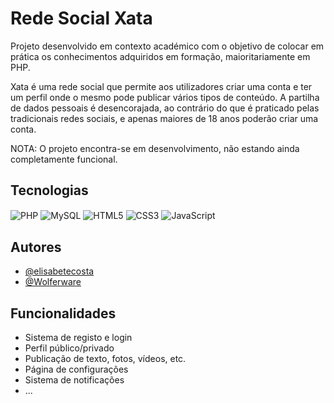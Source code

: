 # Rede Social Xata

Projeto desenvolvido em contexto académico com o objetivo de colocar em prática os conhecimentos adquiridos em formação, maioritariamente em PHP.

Xata é uma rede social que permite aos utilizadores criar uma conta e ter um perfil onde o mesmo pode publicar vários tipos de conteúdo. 
A partilha de dados pessoais é desencorajada, ao contrário do que é praticado pelas tradicionais redes sociais, e apenas maiores de 18 anos poderão criar uma conta.

NOTA: O projeto encontra-se em desenvolvimento, não estando ainda completamente funcional.


## Tecnologias

<img align="center" alt="PHP" src="https://img.shields.io/badge/PHP-777BB4?style=for-the-badge&logo=php&logoColor=white">
<img align="center" alt="MySQL" src="https://img.shields.io/badge/MySQL-00000F?style=for-the-badge&logo=mysql&logoColor=white">
<img align="center" alt="HTML5" src="https://img.shields.io/badge/HTML5-E34F26?style=for-the-badge&logo=html5&logoColor=white">
<img align="center" alt="CSS3" src="https://img.shields.io/badge/CSS3-1572B6?style=for-the-badge&logo=css3&logoColor=white">
<img align="center" alt="JavaScript" src="https://img.shields.io/badge/JavaScript-323330?style=for-the-badge&logo=javascript&logoColor=F7DF1E">


## Autores
- [@elisabetecosta](https://github.com/elisabetecosta)
- [@Wolferware](https://github.com/Wolferware)


## Funcionalidades
- Sistema de registo e login
- Perfil público/privado
- Publicação de texto, fotos, vídeos, etc.
- Página de configurações
- Sistema de notificações
- ...
